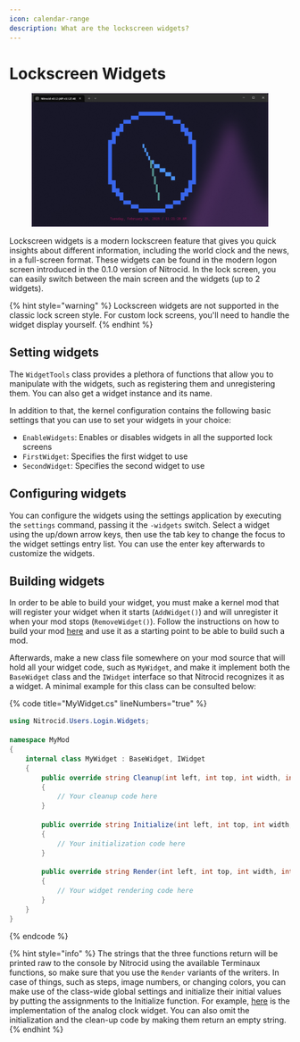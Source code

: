 ```yaml
---
icon: calendar-range
description: What are the lockscreen widgets?
---
```


# Lockscreen Widgets

<figure><img src="../../.gitbook/assets/image (107).png" alt=""><figcaption></figcaption></figure>

Lockscreen widgets is a modern lockscreen feature that gives you quick insights about different information, including the world clock and the news, in a full-screen format. These widgets can be found in the modern logon screen introduced in the 0.1.0 version of Nitrocid. In the lock screen, you can easily switch between the main screen and the widgets (up to 2 widgets).

{% hint style="warning" %}
Lockscreen widgets are not supported in the classic lock screen style. For custom lock screens, you'll need to handle the widget display yourself.
{% endhint %}

## Setting widgets

The `WidgetTools` class provides a plethora of functions that allow you to manipulate with the widgets, such as registering them and unregistering them. You can also get a widget instance and its name.

In addition to that, the kernel configuration contains the following basic settings that you can use to set your widgets in your choice:

* `EnableWidgets`: Enables or disables widgets in all the supported lock screens
* `FirstWidget`: Specifies the first widget to use
* `SecondWidget`: Specifies the second widget to use

## Configuring widgets

You can configure the widgets using the settings application by executing the `settings` command, passing it the `-widgets` switch. Select a widget using the up/down arrow keys, then use the tab key to change the focus to the widget settings entry list. You can use the enter key afterwards to customize the widgets.

## Building widgets

In order to be able to build your widget, you must make a kernel mod that will register your widget when it starts (`AddWidget()`) and will unregister it when your mod stops (`RemoveWidget()`). Follow the instructions on how to build your mod [here](../../advanced-and-power-users/kernel-modifications/build-your.../your-mod.md) and use it as a starting point to be able to build such a mod.

Afterwards, make a new class file somewhere on your mod source that will hold all your widget code, such as `MyWidget`, and make it implement both the `BaseWidget` class and the `IWidget` interface so that Nitrocid recognizes it as a widget. A minimal example for this class can be consulted below:

{% code title="MyWidget.cs" lineNumbers="true" %}
```csharp
using Nitrocid.Users.Login.Widgets;

namespace MyMod
{
    internal class MyWidget : BaseWidget, IWidget
    {
        public override string Cleanup(int left, int top, int width, int height)
        {
            // Your cleanup code here
        }
        
        public override string Initialize(int left, int top, int width, int height)
        {
            // Your initialization code here
        }
        
        public override string Render(int left, int top, int width, int height)
        {
            // Your widget rendering code here
        }
    }
}
```
{% endcode %}

{% hint style="info" %}
The strings that the three functions return will be printed raw to the console by Nitrocid using the available Terminaux functions, so make sure that you use the `Render` variants of the writers. In case of things, such as steps, image numbers, or changing colors, you can make use of the class-wide global settings and initialize their initial values by putting the assignments to the Initialize function. For example, [here](https://github.com/Aptivi/NitrocidKS/blob/main/public/Nitrocid/Users/Login/Widgets/Implementations/AnalogClock.cs) is the implementation of the analog clock widget. You can also omit the initialization and the clean-up code by making them return an empty string.
{% endhint %}
